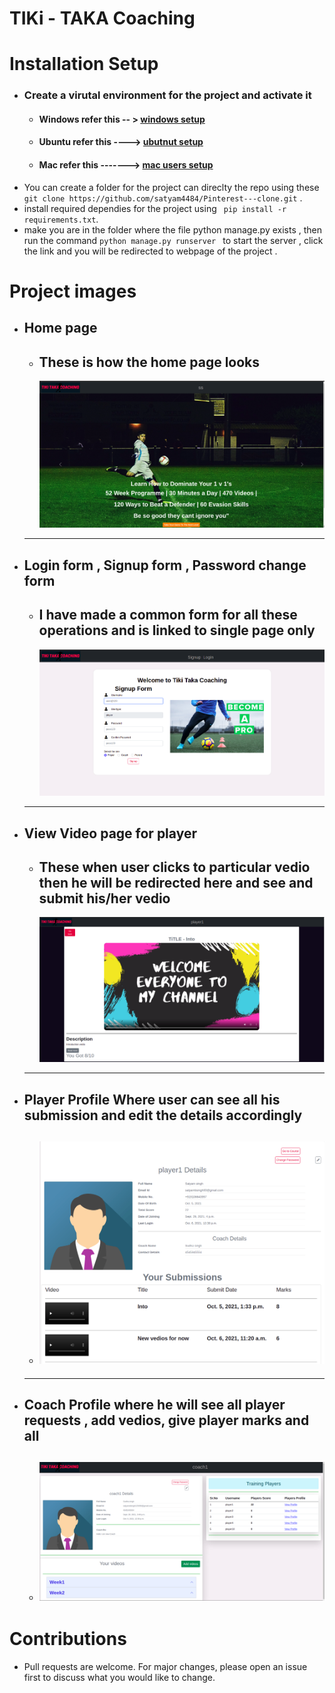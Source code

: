 # TIKi - TAKA Coaching
# Installation Setup
  - ### Create a virutal environment for the project and activate it
    -  #### Windows refer this -- > [windows setup](https://www.stanleyulili.com/django/how-to-install-django-on-windows/)
    - #### Ubuntu refer this ----> [ubutnut setup](https://www.javatpoint.com/django-virtual-environment-setup)
    - #### Mac refer this -------> [mac users setup](https://appdividend.com/2018/03/28/how-to-install-django-in-mac/)
  - You can create a folder for the project can direclty the repo using these ` git clone https://github.com/satyam4484/Pinterest---clone.git` .
  - install required dependies for the project using  ` pip install -r requirements.txt`.
  - make you are in the folder where the file python manage.py exists , then run the command `python manage.py runserver ` to start the server , click the link and you will be redirected to webpage of the project .


# Project images 
  - ## Home page 
    - ## These is how the home page looks 
       ![](github/home.png)
    ------
  - ## Login form , Signup form , Password change form
    - ## I have made a common form for all these operations and is linked to single page only
        ![](github/signup.png)
    -----
  - ## View Video page for player 
    - ## These when user clicks to particular vedio then he will be redirected here and see and submit his/her vedio  
        ![](github/vedio.png)
    ----
  - ## Player Profile Where user can see all his submission and edit the details accordingly 
    - ## ![](github/playerprofile.png)

    ----
  - ## Coach Profile where he will see all player requests , add vedios, give player marks and all  
    - ## ![](github/coach.png)


# Contributions
  - Pull requests are welcome. For major changes, please open an issue first to discuss what you would like to change.